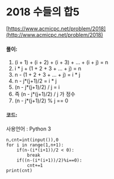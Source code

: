 # 2018 수들의 합5

[https://www.acmicpc.net/problem/2018](http://www.acmicpc.net/problem/2018)

#### **풀이:**
1. (i + 1) + (i + 2) + (i + 3) + ... + (i + j) = n
2. i * j + (1 + 2 + 3 + ... + j) = n
3. n - (1 + 2 + 3 + ... + j) = i * j
4. n - j*(j+1)/2 = i * j
5. (n - j*(j+1)/2) / j = i
6. 즉 (n - j*(j+1)/2) / j 가 정수
7. (n - j*(j+1)/2) % j == 0

#### **코드:**
사용언어 : Python 3
```
n,cnt=int(input()),0
for i in range(1,n+1):
    if(n-(i*(i+1))/2 < 0):
        break
    if((n-(i*(i+1))/2)%i==0):
        cnt+=1
print(cnt)
```
